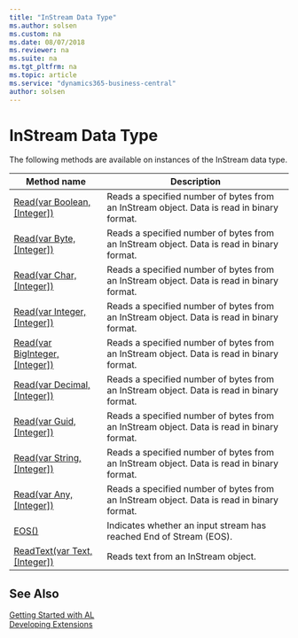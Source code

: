 ```yaml
---
title: "InStream Data Type"
ms.author: solsen
ms.custom: na
ms.date: 08/07/2018
ms.reviewer: na
ms.suite: na
ms.tgt_pltfrm: na
ms.topic: article
ms.service: "dynamics365-business-central"
author: solsen
---
```

[//]: # (START>DO_NOT_EDIT)
[//]: # (IMPORTANT:Do not edit any of the content between here and the END>DO_NOT_EDIT.)
[//]: # (Any modifications should be made in the .resx files in the ModernDev repo.)
# InStream Data Type



The following methods are available on instances of the InStream data type.

|Method name|Description|
|-----------|-----------|
|[Read(var Boolean, [Integer])](instream-read-boolean-integer-method.md)|Reads a specified number of bytes from an InStream object. Data is read in binary format.|
|[Read(var Byte, [Integer])](instream-read-byte-integer-method.md)|Reads a specified number of bytes from an InStream object. Data is read in binary format.|
|[Read(var Char, [Integer])](instream-read-char-integer-method.md)|Reads a specified number of bytes from an InStream object. Data is read in binary format.|
|[Read(var Integer, [Integer])](instream-read-integer-integer-method.md)|Reads a specified number of bytes from an InStream object. Data is read in binary format.|
|[Read(var BigInteger, [Integer])](instream-read-biginteger-integer-method.md)|Reads a specified number of bytes from an InStream object. Data is read in binary format.|
|[Read(var Decimal, [Integer])](instream-read-decimal-integer-method.md)|Reads a specified number of bytes from an InStream object. Data is read in binary format.|
|[Read(var Guid, [Integer])](instream-read-guid-integer-method.md)|Reads a specified number of bytes from an InStream object. Data is read in binary format.|
|[Read(var String, [Integer])](instream-read-string-integer-method.md)|Reads a specified number of bytes from an InStream object. Data is read in binary format.|
|[Read(var Any, [Integer])](instream-read-joker-integer-method.md)|Reads a specified number of bytes from an InStream object. Data is read in binary format.|
|[EOS()](instream-eos-method.md)|Indicates whether an input stream has reached End of Stream (EOS).|
|[ReadText(var Text, [Integer])](instream-readtext-method.md)|Reads text from an InStream object.|

[//]: # (IMPORTANT: END>DO_NOT_EDIT)
## See Also
[Getting Started with AL](../devenv-get-started.md)  
[Developing Extensions](../devenv-dev-overview.md)  